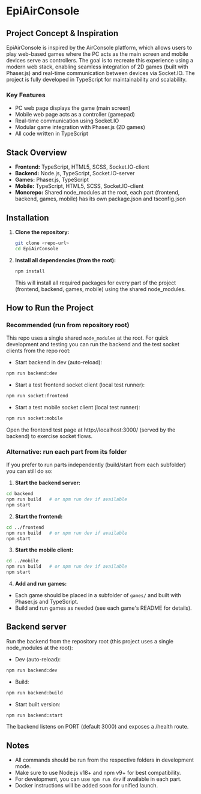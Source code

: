 # EpiAirConsole

## Project Concept & Inspiration
EpiAirConsole is inspired by the AirConsole platform, which allows users to play web-based games where the PC acts as the main screen and mobile devices serve as controllers. The goal is to recreate this experience using a modern web stack, enabling seamless integration of 2D games (built with Phaser.js) and real-time communication between devices via Socket.IO. The project is fully developed in TypeScript for maintainability and scalability.

### Key Features
- PC web page displays the game (main screen)
- Mobile web page acts as a controller (gamepad)
- Real-time communication using Socket.IO
- Modular game integration with Phaser.js (2D games)
- All code written in TypeScript

## Stack Overview
- **Frontend:** TypeScript, HTML5, SCSS, Socket.IO-client
- **Backend:** Node.js, TypeScript, Socket.IO-server
- **Games:** Phaser.js, TypeScript
- **Mobile:** TypeScript, HTML5, SCSS, Socket.IO-client
- **Monorepo:** Shared node_modules at the root, each part (frontend, backend, games, mobile) has its own package.json and tsconfig.json

## Installation

1. **Clone the repository:**
	```bash
	git clone <repo-url>
	cd EpiAirConsole
	```
2. **Install all dependencies (from the root):**
	```bash
	npm install
	```
	This will install all required packages for every part of the project (frontend, backend, games, mobile) using the shared node_modules.

## How to Run the Project

### Recommended (run from repository root)

This repo uses a single shared `node_modules` at the root. For quick development and testing you can run the backend and the test socket clients from the repo root:

- Start backend in dev (auto-reload):
```bash
npm run backend:dev
```

- Start a test frontend socket client (local test runner):
```bash
npm run socket:frontend
```

- Start a test mobile socket client (local test runner):
```bash
npm run socket:mobile
```

Open the frontend test page at http://localhost:3000/ (served by the backend) to exercise socket flows.

### Alternative: run each part from its folder

If you prefer to run parts independently (build/start from each subfolder) you can still do so:

1. **Start the backend server:**
```bash
cd backend
npm run build   # or npm run dev if available
npm start
```

2. **Start the frontend:**
```bash
cd ../frontend
npm run build   # or npm run dev if available
npm start
```

3. **Start the mobile client:**
```bash
cd ../mobile
npm run build   # or npm run dev if available
npm start
```

4. **Add and run games:**
- Each game should be placed in a subfolder of `games/` and built with Phaser.js and TypeScript.
- Build and run games as needed (see each game's README for details).

## Backend server

Run the backend from the repository root (this project uses a single node_modules at the root):

- Dev (auto-reload):
```bash
npm run backend:dev
```
- Build:
```bash
npm run backend:build
```
- Start built version:
```bash
npm run backend:start
```
The backend listens on PORT (default 3000) and exposes a /health route.

## Notes
- All commands should be run from the respective folders in development mode.
- Make sure to use Node.js v18+ and npm v9+ for best compatibility.
- For development, you can use `npm run dev` if available in each part.
- Docker instructions will be added soon for unified launch.
